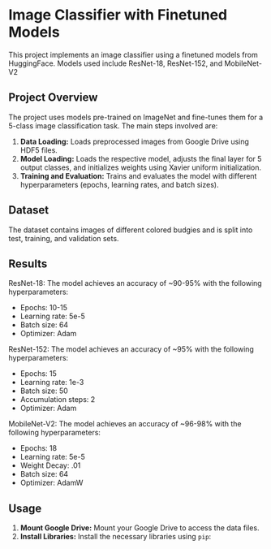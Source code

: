 # Image Classifier with Finetuned Models

This project implements an image classifier using a finetuned models from HuggingFace. Models used include ResNet-18, ResNet-152, and MobileNet-V2

## Project Overview

The project uses models pre-trained on ImageNet and fine-tunes them for a 5-class image classification task. The main steps involved are:

1. **Data Loading:** Loads preprocessed images from Google Drive using HDF5 files.
2. **Model Loading:** Loads the respective model, adjusts the final layer for 5 output classes, and initializes weights using Xavier uniform initialization.
3. **Training and Evaluation:** Trains and evaluates the model with different hyperparameters (epochs, learning rates, and batch sizes).

## Dataset

The dataset contains images of different colored budgies and is split into test, training, and validation sets.

## Results

ResNet-18:
The model achieves an accuracy of ~90-95% with the following hyperparameters:
- Epochs: 10-15
- Learning rate: 5e-5
- Batch size: 64
- Optimizer: Adam

ResNet-152:
The model achieves an accuracy of ~95% with the following hyperparameters:
- Epochs: 15
- Learning rate: 1e-3
- Batch size: 50
- Accumulation steps: 2
- Optimizer: Adam

MobileNet-V2:
The model achieves an accuracy of ~96-98% with the following hyperparameters:
- Epochs: 18
- Learning rate: 5e-5
- Weight Decay: .01
- Batch size: 64
- Optimizer: AdamW


## Usage

1. **Mount Google Drive:** Mount your Google Drive to access the data files.
2. **Install Libraries:** Install the necessary libraries using `pip`:
